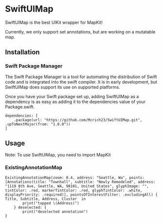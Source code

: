 # SwiftUIMap

SwiftUIMap is the best UIKit wrapper for MapKit!

Currently, we only support set annotations, but are working on a mutatable map.

## Installation
### **Swift Package Manager**

The Swift Package Manager is a tool for automating the distribution of Swift code and is integrated into the swift compiler. It is in early development, but SwiftUIMap does support its use on supported platforms.

Once you have your Swift package set up, adding SwiftUIMap as a dependency is as easy as adding it to the dependencies value of your Package.swift.

```
dependencies: [
    .package(url: "https://github.com/Mcrich23/SwiftUIMap.git", .upToNextMajor(from: "1.0.0"))
]
```

## Usage

Note: To use SwiftUIMap, you need to import MapKit

### **ExistingAnnotationMap**

```
ExistingAnnotationMap(zoom: 0.4, address: "Seattle, Wa", points: [Annotations(title: "Townhall", subtitle: "Newly Remodeled", address: "1119 8th Ave, Seattle, WA, 98101, United States", glyphImage: "", tintColor: .red, markerTintColor: .red, glyphTintColor: .white, displayPriority: .required)], pointsOfInterestFilter: .excludingAll) { Title, Subtitle, Address, Cluster  in
        print("tapped \(Address)")
    } deselected: {
        print("deselected annotation")
}
```
